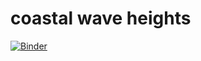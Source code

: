 # coastal wave heights

[![Binder](http://mybinder.org/badge.svg)](https://beta.mybinder.org/v2/gh/reproducible-notebooks/coastal_wave_heights/master)


